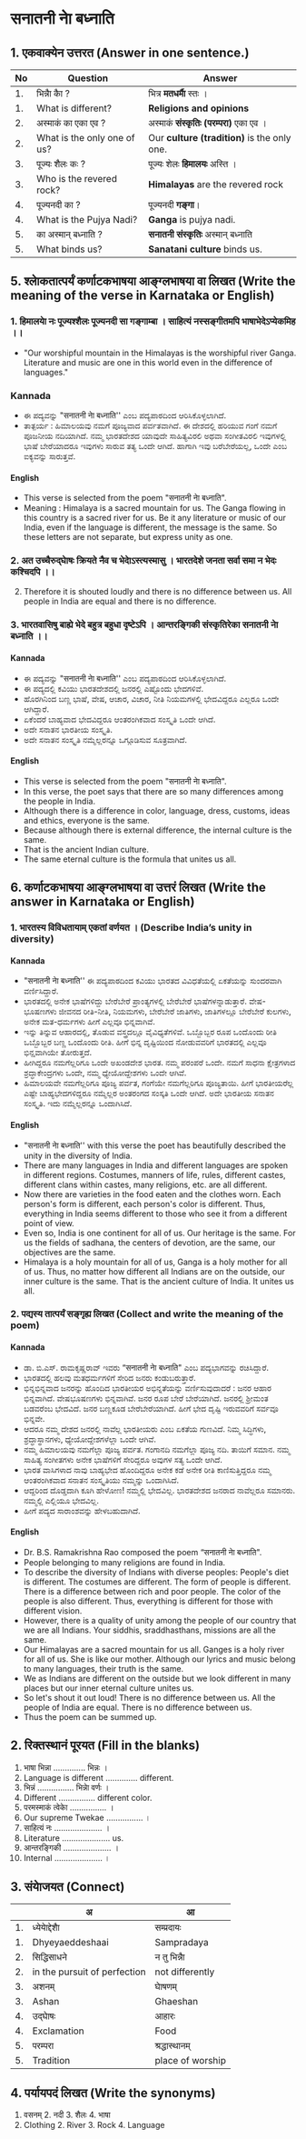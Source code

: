 # सनातनी नाे बध्नाति 
## 1. एकवाक्येन उत्तरत (Answer in one sentence.)
|No|Question|Answer|
|-|-|-|
|1.| भिन्नाै काै ?|भित्र **मतधर्माै** स्तः ।|
|1.| What is different?| **Religions and opinions**|
|2.| अस्माकं का एका एव ?|अस्माकं **संस्कृतिः (परम्परा)** एका एव ।|
|2.| What is the only one of us?|Our **culture (tradition)** is the only one.|
|3.| पूज्यः शैलः कः ?|पूज्यः शेलः **हिमालयः** अस्ति ।|
|3.| Who is the revered rock?|**Himalayas** are the revered rock|
|4.| पूज्यनदी का ?|पूज्यनदी **गङ्गा**।|
|4.| What is the Pujya Nadi?|**Ganga** is pujya nadi.|
|5.| का अस्मान् बध्नाति ?|**सनातनी संस्कृतिः** अस्मान्‌ बध्नाति|
|5.| What binds us?|**Sanatani culture** binds us.|

## 5. श्लाेकतात्पर्यं कर्णाटकभाषया आङ्ग्लभाषया वा लिखत (Write the meaning of the verse in Karnataka or English)

### 1. हिमालयाे नः पूज्यश्शैलः पूज्यनदी सा गङ्गाम्बा ।  साहित्यं नस्सङ्गीतमपि भाषाभेदेऽप्येकमिह ।।
* "Our worshipful mountain in the Himalayas is the worshipful river Ganga. Literature and music are one in this world even in the difference of languages."
### Kannada
* ಈ ಪದ್ಯವನ್ನು "सनातनी नाे बध्नाति'' ಎಂಬ ಪದ್ಯಪಾಠದಿಂದ ಆರಿಸಿಕೊಳ್ಳಲಾಗಿದೆ.
* ತಾತ್ಪರ್ಯ : ಹಿಮಾಲಯವು ನಮಗೆ ಪೂಜ್ಯವಾದ ಪರ್ವತವಾಗಿದೆ. ಈ ದೇಶದಲ್ಲಿ ಹರಿಯುವ ಗಂಗೆ ನಮಗೆ ಪೂಜನೀಯ ನದಿಯಾಗಿದೆ. ನಮ್ಮ ಭಾರತದೇಶದ ಯಾವುದೇ ಸಾಹಿತ್ಯವಿರಲಿ ಅಥವಾ ಸಂಗೀತವಿರಲಿ ಇವುಗಳಲ್ಲಿ ಭಾಷೆ ಬೇರೆಯಾದರೂ ಇವುಗಳು ಸಾರುವ ತತ್ಯ ಒಂದೇ ಆಗಿದೆ. ಹಾಗಾಗಿ ಇವು ಬರೆಬೇರೆಯಲ್ಲ, ಒಂದೇ ಎಂಬ ಐಕ್ಯವನ್ನು ಸಾರುತ್ತವೆ.
#### English
* This verse is selected from the poem "सनातनी नाे बध्नाति".
* Meaning : Himalaya is a sacred mountain for us. The Ganga flowing in this country is a sacred river for us. Be it any literature or music of our India, even if the language is different, the message is the same. So these letters are not separate, but express unity as one.

### 2. अत उच्चैरुद्घाेषः क्रियते नैव च भेदाेऽस्त्यस्मासु ।  भारतदेशे जनता सर्वा समा न भेदः कश्चिदपि ।।
2. Therefore it is shouted loudly and there is no difference between us. All people in India are equal and there is no difference.

### 3. भारतवासिषु बाह्ये भेदे बहुत्र बहुधा दृष्टेऽपि । आन्तरङ्गिकी संस्कृतिरेका सनातनी नाे बध्नाति ।।
#### Kannada 
* ಈ ಪದ್ಯವನ್ನು "सनातनी नाे बध्नाति'' ಎಂಬ ಪದ್ಯಪಾಠದಿಂದ ಆರಿಸಿಕೊಳ್ಳಲಾಗಿದೆ.
* ಈ ಪದ್ಯದಲ್ಲಿ ಕವಿಯು ಭಾರತದೇಶದಲ್ಲಿ ಜನರಲ್ಲಿ ಎಷ್ಟೊಂದು ಭೇದಗಳಿವೆ.
* ಹೊರಗಿನಿಂದ ಬಣ್ಣ ಭಾಷೆ, ವೇಷ, ಆಚಾರ, ವಿಚಾರ, ನೀತಿ ನಿಯಮಗಳಲ್ಲಿ ಭೇದವಿದ್ದರೂ ಎಲ್ಲರೂ ಒಂದೇ ಆಗಿದ್ದಾರೆ.
* ಏಕೆಂದರೆ ಬಾಹ್ಯವಾದ ಭೇದವಿದ್ದರೂ ಆಂತರಂಗಿಕವಾದ ಸಂಸ್ಕೃತಿ ಒಂದೇ ಆಗಿದೆ.
* ಅದೇ ಸನಾತನ ಭಾರತೀಯ ಸಂಸ್ಕೃತಿ.
* ಅದೇ ಸನಾತನ ಸಂಸ್ಕೃತಿ ನಮ್ಮೆಲ್ಲರನ್ನೂ ಒಗ್ಗೂಡಿಸುವ ಸೂತ್ರವಾಗಿದೆ.
#### English
* This verse is selected from the poem "सनातनी नाे बध्नाति".
* In this verse, the poet says that there are so many differences among the people in India.
* Although there is a difference in color, language, dress, customs, ideas and ethics, everyone is the same.
* Because although there is external difference, the internal culture is the same.
* That is the ancient Indian culture.
* The same eternal culture is the formula that unites us all.

## 6. कर्णाटकभाषया आङ्ग्लभाषया वा उत्तरं लिखत (Write the answer in Karnataka or English)
### 1. भारतस्य विविधतायाम् एकतां वर्णयत । (Describe India’s unity in diversity)
#### Kannada
* "सनातनी नाे बध्नाति'' ಈ ಪದ್ಯಪಾಠದಿಂದ ಕವಿಯು ಭಾರತದ ವಿವಿಧತೆಯಲ್ಲಿ ಏಕತೆಯನ್ನು ಸುಂದರವಾಗಿ ವರ್ಣಿಸಿದ್ದಾರೆ.
* ಭಾರತದಲ್ಲಿ ಅನೇಕ ಭಾಷೆಗಳಿದ್ದು ಬೇರೆಬೇರೆ ಪ್ರಾಂತ್ಯಗಳಲ್ಲಿ ಬೇರೆಬೇರೆ ಭಾಷೆಗಳನ್ನಾಡುತ್ತಾರೆ. ವೇಷ-ಭೂಷಣಗಳು ಜೀವನದ ರೀತಿ-ನೀತಿ, ನಿಯಮಗಳು, ಬೇರೆಬೇರೆ ಜಾತಿಗಳು, ಜಾತಿಗಳಲ್ಲೂ ಬೇರೆಬೇರೆ ಕುಲಗಳು, ಅನೇಕ ಮತ-ಧರ್ಮಗಳು ಹೀಗೆ ಎಲ್ಲವೂ ಭಿನ್ನವಾಗಿವೆ.
* ಇನ್ನು ತಿನ್ನುವ ಆಹಾರದಲ್ಲಿ, ತೊಡುವ ವಸ್ತ್ರದಲ್ಲೂ ವೈವಿಧ್ಯತೆಗಳಿವೆ. ಒಬ್ಬೊಬ್ಬರ ರೂಪ ಒಂದೊಂದು ರೀತಿ ಒಬ್ಬೊಬ್ಬರ ಬಣ್ಣ ಒಂದೊಂದು ರೀತಿ. ಹೀಗೆ ಭಿನ್ನ ದೃಷ್ಟಿಯಿಂದ ನೋಡುವವರಿಗೆ ಭಾರತದಲ್ಲಿ ಎಲ್ಲವೂ ಭಿನ್ಷವಾಗಿಯೇ ತೋರುತ್ತದೆ.
* ಹೀಗಿದ್ದರೂ ನಮಗೆಲ್ಲರಿಗೂ ಒಂದೇ ಅಖಂಡದೇಶ ಭಾರತ. ನಮ್ಮ ಪರಂಪರೆ ಒಂದೇ. ನಮಗೆ ಸಾಧನಾ ಕ್ಷೇತ್ರಗಳಾದ ಶ್ರದ್ಧಾಕೇಂದ್ರಗಳು ಒಂದೇ, ನಮ್ಮ ಧ್ಯೇಯೋದ್ದೇಶಗಳು ಒಂದೇ ಆಗಿವೆ.
* ಹಿಮಾಲಯವೇ ನಮಗೆಲ್ಲರಿಗೂ ಪೂಜ್ಯ ಪರ್ವತ, ಗಂಗೆಯೇ ನಮಗೆಲ್ಲರಿಗೂ ಪೂಜ್ಯತಾಯಿ. ಹೀಗೆ ಭಾರತೀಯರೆಲ್ಲ ಎಷ್ಟೇ ಬಾಹ್ಯಭೇದಗಳಿದ್ದರೂ ನಮ್ಮೆಲ್ಲರ ಅಂತರಂಗದ ಸಂಸ್ಕತಿ ಒಂದೇ ಆಗಿದೆ. ಅದೇ ಭಾರತೀಯ ಸನಾತನ ಸಂಸ್ಕೃತಿ. ಇದು ನಮ್ಮೆಲ್ಲರನ್ನೂ ಒಂದಾಗಿಸಿದೆ.
#### English
* "सनातनी नाे बध्नाति'' with this verse the poet has beautifully described the unity in the diversity of India.
* There are many languages in India and different languages are spoken in different regions. Costumes, manners of life, rules, different castes, different clans within castes, many religions, etc. are all different.
* Now there are varieties in the food eaten and the clothes worn. Each person's form is different, each person's color is different. Thus, everything in India seems different to those who see it from a different point of view.
* Even so, India is one continent for all of us. Our heritage is the same. For us the fields of sadhana, the centers of devotion, are the same, our objectives are the same.
* Himalaya is a holy mountain for all of us, Ganga is a holy mother for all of us. Thus, no matter how different all Indians are on the outside, our inner culture is the same. That is the ancient culture of India. It unites us all.

### 2. पद्यस्य तात्पर्यं सङ्गृह्य लिखत  (Collect and write the meaning of the poem)
#### Kannada
* ಡಾ. ಬಿ.ಎಸ್‌. ರಾಮಕೃಷ್ಣರಾವ್‌ ಇವರು “सनातनी नाे बध्नाति" ಎಂಬ ಪದ್ಯಭಾಗವನ್ನು ರಚಿಸಿದ್ದಾರೆ.
* ಭಾರತದಲ್ಲಿ ಹಲವು ಮತಧರ್ಮಗಳಿಗೆ ಸೇರಿದ ಜನರು ಕಂಡುಬರುತ್ತಾರೆ.
* ಭಿನ್ನಭಿನ್ನವಾದ ಜನರನ್ನು ಹೊಂದಿದ ಭಾರತೀಯರ ಅಭಿನ್ನತೆಯನ್ನು ವರ್ಣಿಸುವುದಾದರೆ : ಜನರ ಆಹಾರ ಭಿನ್ನವಾಗಿದೆ. ವೇಷಭೂಷಣಗಳು ಭಿನ್ನವಾಗಿವೆ. ಜನರ ರೂಪ ಬೇರೆ ಬೇರೆಯಾಗಿದೆ. ಜನರಲ್ಲಿ ಶ್ರೀಮಂತ ಬಡವರೆಂಬ ಭೇದವಿದೆ. ಜನರ ಬಣ್ಣಕೂಡ ಬೇರೆಬೇರೆಯಾಗಿದೆ. ಹೀಗೆ ಭೇದ ದೃಷ್ಟಿ ಇರುವವರಿಗೆ ಸರ್ವವೂ ಭಿನ್ನವೇ.
* ಆದರೂ ನಮ್ಮ ದೇಶದ ಜನರಲ್ಲಿ ನಾವೆಲ್ಲ ಭಾರತೀಯರು ಎಂಬ ಏಕತೆಯ ಗುಣವಿದೆ. ನಿಮ್ಮ ಸಿದ್ಧಿಗಳು, ಶ್ರದ್ಧಾಸ್ಥಾನಗಳು, ಧ್ಯೇಯೋದ್ದೇಶಗಳೆಲ್ಲಾ ಒಂದೇ ಆಗಿವೆ.
* ನಮ್ಮ ಹಿಮಾಲಯವು ನಮಗೆಲ್ಲಾ ಪೂಜ್ಯ ಪರ್ವತ. ಗಂಗಾನದಿ ನಮಗೆಲ್ಲಾ ಪೂಜ್ಯ ನದಿ. ತಾಯಿಗೆ ಸಮಾನ. ನಮ್ಮ ಸಾಹಿತ್ಯ ಸಂಗೀತಗಳು ಅನೇಕ ಭಾಷೆಗಳಿಗೆ ಸೇರಿದ್ದರೂ ಅವುಗಳ ಸತ್ಯ ಒಂದೇ ಆಗಿದೆ.
* ಭಾರತ ವಾಸಿಗಳಾದ ನಾವು ಬಾಹ್ಯಭೇದ ಹೊಂದಿದ್ದರೂ ಅನೇಕ ಕಡೆ ಅನೇಕ ರೀತಿ ಕಾಣಿಸುತ್ತಿದ್ದರೂ ನಮ್ಮ ಆಂತರಂಗಿಕವಾದ ಸನಾತನ ಸಂಸ್ಕೃತಿಯು ನಮ್ಮನ್ನು ಒಂದಾಗಿಸಿದೆ.
* ಆದ್ದರಿಂದ ದೊಡ್ಡದಾಗಿ ಕೂಗಿ ಹೇಳೋಣ! ನಮ್ಮಲ್ಲಿ ಭೇದವಿಲ್ಲ. ಭಾರತದೇಶದ ಜನರಾದ ನಾವೆಲ್ಲರೂ ಸಮಾನರು. ನಮ್ಮಲ್ಲಿ ಎಲ್ಲಿಯೂ ಭೇದವಿಲ್ಲ.
* ಹೀಗೆ ಪದ್ಯದ ಸಾರಾಂಶವನ್ನು ಹೇಳಬಹುದಾಗಿದೆ.
#### English
* Dr. B.S. Ramakrishna Rao composed the poem “सनातनी नाे बध्नाति".
* People belonging to many religions are found in India.
* To describe the diversity of Indians with diverse peoples: People's diet is different. The costumes are different. The form of people is different. There is a difference between rich and poor people. The color of the people is also different. Thus, everything is different for those with different vision.
* However, there is a quality of unity among the people of our country that we are all Indians. Your siddhis, sraddhasthans, missions are all the same.
* Our Himalayas are a sacred mountain for us all. Ganges is a holy river for all of us. She is like our mother. Although our lyrics and music belong to many languages, their truth is the same.
* We as Indians are different on the outside but we look different in many places but our inner eternal culture unites us.
* So let's shout it out loud! There is no difference between us. All the people of India are equal. There is no difference between us.
* Thus the poem can be summed up.

## 2. रिक्तस्थानं पूरयत (Fill in the blanks)
1. भाषा भिन्ना .............. भिन्नः ।
1. Language is different .............. different.
2. भिन्नं ................ भिन्नाे वर्णः ।
2. Different ................ different color.
3. परमस्माकं त्वेकाे ................ ।
3. Our supreme Twekae ................ ।
4. साहित्यं नः ..................... ।
4. Literature ..................... us.
5. आन्तरङ्गिकी ..................... ।
5. Internal ..................... ।

## 3. संयाेजयत (Connect)
|| अ |आ|
|-|-|-|
|1.| ध्येयाेद्देशाै |सम्प्रदायः|
|1.| Dhyeyaeddeshaai |Sampradaya|
|2.| सिद्धिसाधने |न तु भिन्नाै|
|2.| in the pursuit of perfection |not differently|
|3.| अशनम् |घाेषणम्|
|3.| Ashan |Ghaeshan|
|4.| उद्घाेषः |आहारः|
|4.| Exclamation |Food|
|5.| परम्परा |श्रद्धास्थानम्|
|5.| Tradition |place of worship|

## 4. पर्यायपदं लिखत (Write the synonyms)
1. वसनम् 2. नदी 3. शैलः 4. भाषा
1. Clothing 2. River 3. Rock 4. Language
